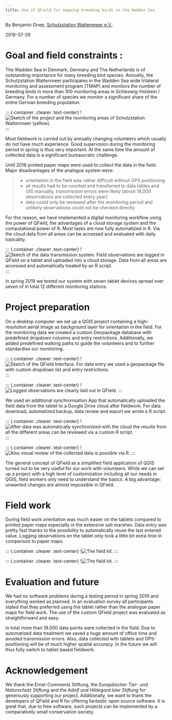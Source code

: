 ```yaml
---
title: Use of QField for mapping breeding birds in the Wadden Sea
---
```


By Benjamin Gnep, [Schutzstation Wattenmeer
e.V.](https://www.schutzstation-wattenmeer.de).

2019-07-29

Goal and field constraints :
============================

The Wadden Sea in Denmark, Germany and The Netherlands is of outstanding
importance for many breeding bird species. Annually, the Schutzstation
Wattenmeer participates in the Wadden Sea wide trilateral monitoring and
assessment program (TMAP) and monitors the number of breeding birds in
more than 100 monitoring areas in Schleswig-Holstein / Germany. For a
number of species we monitor a significant share of the entire German
breeding population.

::: {.container .clearer .text-center}
!![Sketch of the project and the monitoring areas of Schutzstation Wattenmeer (yellow).](../assets/images/Wattenmeer1.jpg)
:::

Most fieldwork is carried out by annually changing volunteers which
usually do not have much experience. Good supervision during the
monitoring period in spring is thus very important. At the same time the
amount of collected data is a significant bureaucratic challenge.

Until 2018 printed paper maps were used to collect the data in the
field. Major disadvantages of the analogue system were:

> -   orientation in the field was rather difficult without GPS
>     positioning
> -   all results had to be counted and transferred to data tables and
>     GIS manually, transmission errors were likely (about 18,000
>     observations are collected every year)
> -   data could only be reviewed after the monitoring period and
>     unlikely observations could not be checked directly

For this reason, we have implemented a digital monitoring workflow using
the power of QField, the advantages of a cloud storage system and the
computational power of R. Most tasks are now fully automatized in R. Via
the cloud data from all areas can be accessed and evaluated with daily
topicality.

::: {.container .clearer .text-center}
!![Sketch of the data transmission system. Field observations are logged in QField on a tablet and uploaded into a cloud storage. Data from all areas are accessed and automatically treated by an R script.](../assets/images/Wattenmeer2.jpg)
:::

In spring 2019 we tested our system with seven tablet devices spread
over seven of in total 12 different monitoring stations.

Project preparation
===================

On a desktop computer we set up a QGIS project containing a
high-resolution aerial image as background layer for orientation in the
field. For the monitoring data we created a custom Geopackage database
with predefined dropdown columns and entry restrictions. Additionally,
we added predefined walking paths to guide the volunteers and to further
standardise our monitoring.

::: {.container .clearer .text-center}
!![Sketch of the QField Interface. For data entry we used a geopackage file with custom dropdown list and entry restrictions.](../assets/images/Wattenmeer3.jpg)
:::

::: {.container .clearer .text-center}
!![Logged observations are clearly laid out in QField.](../assets/images/Wattenmeer4.jpg)
:::

We used an additional synchronisation App that automatically uploaded
the field data from the tablet to a Google Drive cloud after fieldwork.
For data download, automatized backup, data review and export we wrote a
R script.

::: {.container .clearer .text-center}
!![After data was automatically synchronized with the cloud the results from all the different areas can be reviewed via a custom R script.](../assets/images/Wattenmeer5.jpg)
:::

::: {.container .clearer .text-center}
!![Also visual review of the collected data is possible via R.](../assets/images/Wattenmeer6.jpg)
:::

The general concept of QField as a simplified field application of QGIS
turned out to be very useful for our work with volunteers. While we can
set up a project with a high level of customization including all our
needs in QGIS, field workers only need to understand the basics. A big
advantage: unwanted changes are almost impossible in QField.

Field work
==========

During field work orientation was much easier on the tablets compared to
printed paper maps especially in the extensive salt marshes. Data entry
was pretty fast thanks to the possibility to automatically reuse the
last entered value. Logging observations on the tablet only took a
little bit extra time in comparison to paper maps.

::: {.container .clearer .text-center}
!![The field kit.](../assets/images/Wattenmeer7.jpg)
:::

::: {.container .clearer .text-center}
!![The field kit.](../assets/images/Wattenmeer8.jpg)
:::

Evaluation and future
=====================

We had no software problems during a testing period in spring 2019 and
everything worked as planned. In an evaluation survey all participants
stated that they preferred using the tablet rather than the analogue
paper maps for field work. The use of the custom QField project was
evaluated as straightforward and easy.

In total more than 18.000 data points were collected in the field. Due
to automatized data treatment we saved a huge amount of office time and
avoided transmission errors. Also, data collected with tablets and
GPS-positioning will be of much higher spatial accuracy. In the future
we will thus fully switch to tablet based fieldwork.

Acknowledgement
===============

We thank the Ernst-Commentz Stiftung, the *Europäischer Tier- und
Naturschutz Stiftung* and the *Adolf und Hildegard Isler Stiftung* for
generously supporting our project. Additionally, we want to thank the
developers of QField and R for offering fantastic open source software.
It is great that, due to free software, such projects can be implemented
by a comparatively small conservation society.
